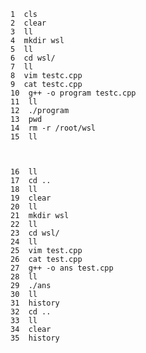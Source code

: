     
    
    
    1  cls
    2  clear
    3  ll
    4  mkdir wsl
    5  ll
    6  cd wsl/
    7  ll
    8  vim testc.cpp
    9  cat testc.cpp
    10  g++ -o program testc.cpp
    11  ll
    12  ./program
    13  pwd
    14  rm -r /root/wsl
    15  ll



    16  ll
    17  cd ..
    18  ll
    19  clear
    20  ll
    21  mkdir wsl
    22  ll
    23  cd wsl/
    24  ll
    25  vim test.cpp
    26  cat test.cpp
    27  g++ -o ans test.cpp
    28  ll
    29  ./ans
    30  ll
    31  history
    32  cd ..
    33  ll
    34  clear
    35  history






    